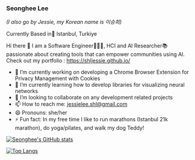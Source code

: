  
 ### Seonghee Lee 
 <em>(I also go by Jessie, my Korean name is 이승희) </em>
 
 Currently Based in📍 Istanbul, Turkiye
 
 Hi there 👋
 I am a Software Engineer👩🏻‍💻, HCI and AI Researcher📚 passionate about creating tools that can empower communities using AI. 
 Check out my portfolio : https://shljessie.github.io/ 


- 🔭 I’m currently working on developing a Chrome Browser Extension for Privacy Management with Cookies
- 🌱 I’m currently learning how to develop libraries for visualizing neural networks
- 👯 I’m looking to collaborate on any development related projects
- 📫 How to reach me: jessielee.shl@gmail.com
- 😄 Pronouns: she/her
- ⚡ Fun fact: In my free time I like to run marathons (Istanbul 21k marathon), do yoga/pilates, and walk my dog Teddy! 


[![Seonghee's GitHub stats](https://github-readme-stats.vercel.app/api?username=shljessie)](https://github.com/shljessie/github-readme-stats)

[![Top Langs](<https://github-readme-stats.vercel.app/api/top-langs/?username=shljessie&hide=html,CSS,Jupyter Notebook&show_icons=true&theme=radical>)](https://github.com/shljessie/github-readme-stats)
